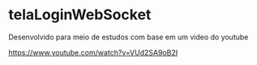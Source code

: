 # telaLoginWebSocket

Desenvolvido para meio de estudos com base em um video do youtube

https://www.youtube.com/watch?v=VUd2SA9oB2I
